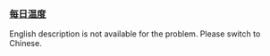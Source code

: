 ### [每日温度](https://leetcode.com/problems/iIQa4I)

<p>English description is not available for the problem. Please switch to Chinese.</p>
